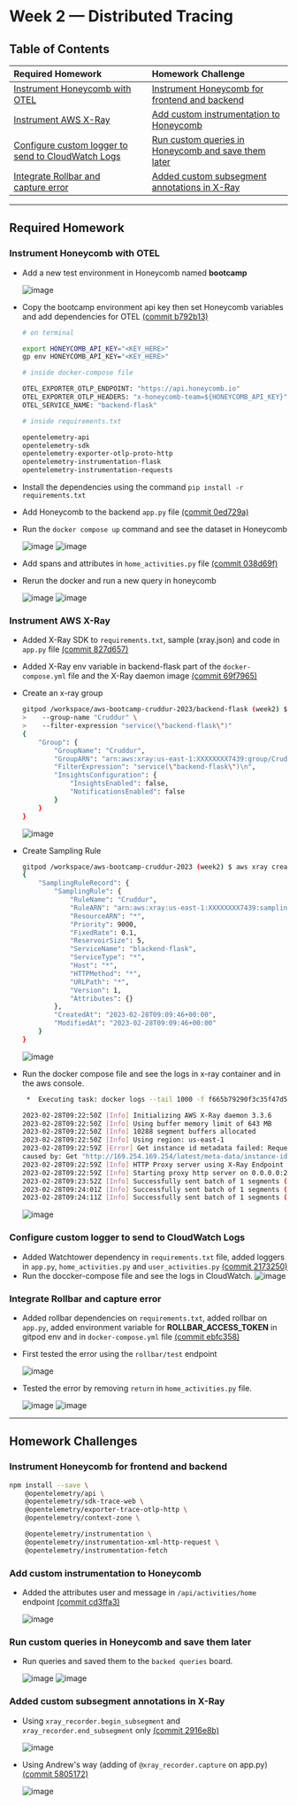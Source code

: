 # Week 2 — Distributed Tracing

## Table of Contents
| Required Homework | | Homework Challenge|
| :--- | :--- | :--- |
| [Instrument Honeycomb with OTEL](#instrument-honeycomb-with-otel) | | [Instrument Honeycomb for frontend and backend](#instrument-honeycomb-for-frontend-and-backend) |
| [Instrument AWS X-Ray](#instrument-aws-x-ray) | | [Add custom instrumentation to Honeycomb](#add-custom-instrumentation-to-honeycomb) | 
| [Configure custom logger to send to CloudWatch Logs](#configure-custom-logger-to-send-to-cloudwatch-logs) | | [Run custom queries in Honeycomb and save them later](#run-custom-queries-in-honeycomb-and-save-them-later) |
| [Integrate Rollbar and capture error](#integrate-rollbar-and-capture-error) | | [Added custom subsegment annotations in X-Ray](#added-custom-subsegment-annotations-in-x-ray)|
---

## Required Homework

### Instrument Honeycomb with OTEL
- Add a new test environment in Honeycomb named **bootcamp**
 
  ![image](https://user-images.githubusercontent.com/71366703/221765130-006bb46a-7144-44b6-93d8-e1456d3d1c62.png)
- Copy the bootcamp environment api key then set Honeycomb variables and add dependencies for OTEL [(commit b792b13)](https://github.com/timmy-cde/aws-bootcamp-cruddur-2023/commit/b792b13f5e23da76a6fc89f8a818ef7d95e6afdf)
  ```sh
  # on terminal
  
  export HONEYCOMB_API_KEY="<KEY_HERE>"
  gp env HONEYCOMB_API_KEY="<KEY_HERE>"
  ```
  ```Dockerfile
  # inside docker-compose file
  
  OTEL_EXPORTER_OTLP_ENDPOINT: "https://api.honeycomb.io"
  OTEL_EXPORTER_OTLP_HEADERS: "x-honeycomb-team=${HONEYCOMB_API_KEY}"
  OTEL_SERVICE_NAME: "backend-flask"
  ```
  ```sh
  # inside requirements.txt
  
  opentelemetry-api
  opentelemetry-sdk
  opentelemetry-exporter-otlp-proto-http
  opentelemetry-instrumentation-flask
  opentelemetry-instrumentation-requests
  ```
- Install the dependencies using the command `pip install -r requirements.txt`
- Add Honeycomb to the backend `app.py` file [(commit 0ed729a)](https://github.com/timmy-cde/aws-bootcamp-cruddur-2023/commit/0ed729a8a2971b879edae05f13d5c85276b33f6a)
- Run the `docker compose up` command and see the dataset in Honeycomb
  
  ![image](https://user-images.githubusercontent.com/71366703/221764994-688f55a0-3142-4da8-8f59-f5b40b2f4570.png)
  ![image](https://user-images.githubusercontent.com/71366703/221767333-d4a01f19-c25f-49d4-995e-9ab75818eba1.png)

- Add spans and attributes in `home_activities.py` file [(commit 038d69f)](https://github.com/timmy-cde/aws-bootcamp-cruddur-2023/commit/038d69f6f0e34718956546c2f3c25135da8ed9d1)
- Rerun the docker and run a new query in honeycomb
  
  ![image](https://user-images.githubusercontent.com/71366703/221766983-10359f0b-dbcc-453f-a55c-1b2fb916909f.png)
  ![image](https://user-images.githubusercontent.com/71366703/222111926-431d946f-6c44-4d73-a44d-273d4dd06f4e.png)
  
### Instrument AWS X-Ray
- Added X-Ray SDK to `requirements.txt`, sample (xray.json) and code in `app.py` file [(commit 827d657)](https://github.com/timmy-cde/aws-bootcamp-cruddur-2023/commit/827d65726eed98dfd00d4ce407e918acb10d2ed6)
- Added X-Ray env variable in backend-flask part of the `docker-compose.yml` file and the X-Ray daemon image [(commit 69f7965)](https://github.com/timmy-cde/aws-bootcamp-cruddur-2023/commit/69f796504e05313380644659c55a93db409e8619)
- Create an x-ray group
 
  ```sh
  gitpod /workspace/aws-bootcamp-cruddur-2023/backend-flask (week2) $ aws xray create-group \
  >    --group-name "Cruddur" \
  >    --filter-expression "service(\"backend-flask\")"
  {
      "Group": {
          "GroupName": "Cruddur",
          "GroupARN": "arn:aws:xray:us-east-1:XXXXXXXX7439:group/Cruddur/JRXLD4GZE4KR6YIQ3JOSRGF4NSVYJZE6SWRQ2SXYPAQZCSH7I5SA",
          "FilterExpression": "service(\"backend-flask\")\n",
          "InsightsConfiguration": {
              "InsightsEnabled": false,
              "NotificationsEnabled": false
          }
      }
  }
  ```
  ![image](https://user-images.githubusercontent.com/71366703/222108347-e867c8b1-160b-4355-ba26-53ca23efb894.png)
 - Create Sampling Rule

    ```sh
    gitpod /workspace/aws-bootcamp-cruddur-2023 (week2) $ aws xray create-sampling-rule --cli-input-json file://aws/json/xray.json
    {
        "SamplingRuleRecord": {
            "SamplingRule": {
                "RuleName": "Cruddur",
                "RuleARN": "arn:aws:xray:us-east-1:XXXXXXXX7439:sampling-rule/Cruddur",
                "ResourceARN": "*",
                "Priority": 9000,
                "FixedRate": 0.1,
                "ReservoirSize": 5,
                "ServiceName": "blackend-flask",
                "ServiceType": "*",
                "Host": "*",
                "HTTPMethod": "*",
                "URLPath": "*",
                "Version": 1,
                "Attributes": {}
            },
            "CreatedAt": "2023-02-28T09:09:46+00:00",
            "ModifiedAt": "2023-02-28T09:09:46+00:00"
        }
    }
    ```
    ![image](https://user-images.githubusercontent.com/71366703/222108591-c9c8e212-73e7-4126-beca-c8acc75dd042.png)

  - Run the docker compose file and see the logs in x-ray container and in the aws console.

    ```sh
     *  Executing task: docker logs --tail 1000 -f f665b79290f3c35f47d5c6842ee9361af71a23f21bf99791c34ac846b1945d6d 

    2023-02-28T09:22:50Z [Info] Initializing AWS X-Ray daemon 3.3.6
    2023-02-28T09:22:50Z [Info] Using buffer memory limit of 643 MB
    2023-02-28T09:22:50Z [Info] 10288 segment buffers allocated
    2023-02-28T09:22:50Z [Info] Using region: us-east-1
    2023-02-28T09:22:59Z [Error] Get instance id metadata failed: RequestError: send request failed
    caused by: Get "http://169.254.169.254/latest/meta-data/instance-id": context deadline exceeded (Client.Timeout exceeded while awaiting headers)
    2023-02-28T09:22:59Z [Info] HTTP Proxy server using X-Ray Endpoint : https://xray.us-east-1.amazonaws.com
    2023-02-28T09:22:59Z [Info] Starting proxy http server on 0.0.0.0:2000
    2023-02-28T09:23:52Z [Info] Successfully sent batch of 1 segments (0.404 seconds)
    2023-02-28T09:24:01Z [Info] Successfully sent batch of 1 segments (0.066 seconds)
    2023-02-28T09:24:11Z [Info] Successfully sent batch of 1 segments (0.082 seconds)
    ```
    ![image](https://user-images.githubusercontent.com/71366703/222110693-24644109-c150-4eb1-ae42-8edf502541f0.png)


### Configure custom logger to send to CloudWatch Logs
- Added Watchtower dependency in `requirements.txt` file, added loggers in `app.py`, `home_activities.py` and `user_activities.py` [(commit 2173250)](https://github.com/timmy-cde/aws-bootcamp-cruddur-2023/commit/21732506634a3e948da251c9a67d0c20ca0de692)
- Run the doccker-compose file and see the logs in CloudWatch.
  ![image](https://user-images.githubusercontent.com/71366703/221897217-10652f0a-b329-4890-bb4e-8a756876c6ce.png)

### Integrate Rollbar and capture error
- Added rollbar dependencies on `requirements.txt`, added rollbar on `app.py`, added environment variable for **ROLLBAR_ACCESS_TOKEN** in gitpod env and in `docker-compose.yml` file [(commit ebfc358)](https://github.com/timmy-cde/aws-bootcamp-cruddur-2023/commit/ebfc358450e609bea2bc92d3f4576e36e0af6739?diff=split)
- First tested the error using the `rollbar/test` endpoint

  ![image](https://user-images.githubusercontent.com/71366703/222164526-e87f213d-c533-4564-ba6a-b92fa1de84ce.png)
- Tested the error by removing `return` in `home_activities.py` file.
  
  ![image](https://user-images.githubusercontent.com/71366703/222164893-f7482fff-b318-45b1-b855-a623275fee9f.png)
  ![image](https://user-images.githubusercontent.com/71366703/222164714-7f962e72-8aad-481a-8586-dba80d15fb0a.png)

---

## Homework Challenges

###  Instrument Honeycomb for frontend and backend
```sh
npm install --save \
    @opentelemetry/api \
    @opentelemetry/sdk-trace-web \
    @opentelemetry/exporter-trace-otlp-http \
    @opentelemetry/context-zone \

    @opentelemetry/instrumentation \
    @opentelemetry/instrumentation-xml-http-request \
    @opentelemetry/instrumentation-fetch
```
### Add custom instrumentation to Honeycomb
- Added the attributes user and message in `/api/activities/home` endpoint [(commit cd3ffa3)](https://github.com/timmy-cde/aws-bootcamp-cruddur-2023/commit/cd3ffa3c77e6609cb1d8dc9ba2767c27ab61b1ec)
  
  ![image](https://user-images.githubusercontent.com/71366703/222642934-f2e15be9-dbad-40d3-8163-e7db57b566c5.png)

### Run custom queries in Honeycomb and save them later
- Run queries and saved them to the `backed queries` board.
  
  ![image](https://user-images.githubusercontent.com/71366703/222646173-309a0909-c9fa-4775-834b-43e44138660c.png)
  ![image](https://user-images.githubusercontent.com/71366703/222644695-db3a1ced-0ff6-4082-ab6d-922e5432140d.png)
### Added custom subsegment annotations in X-Ray
- Using `xray_recorder.begin_subsegment` and `xray_recorder.end_subsegment` only [(commit 2916e8b)](https://github.com/timmy-cde/aws-bootcamp-cruddur-2023/commit/2916e8bc9aeed93f0ada47107d39477a7ec880af)

  ![image](https://user-images.githubusercontent.com/71366703/222373093-4cb3aebb-ef3f-46cd-a3df-10920311335d.png)
- Using Andrew's way (adding of `@xray_recorder.capture` on app.py) [(commit 5805172)](https://github.com/timmy-cde/aws-bootcamp-cruddur-2023/commit/5805172a42a6da9d9f7b6cc8d5be67205c8e3815)
  
  ![image](https://user-images.githubusercontent.com/71366703/222904340-7d2e27bf-a5f8-48f6-9358-12149ad7b10f.png)



